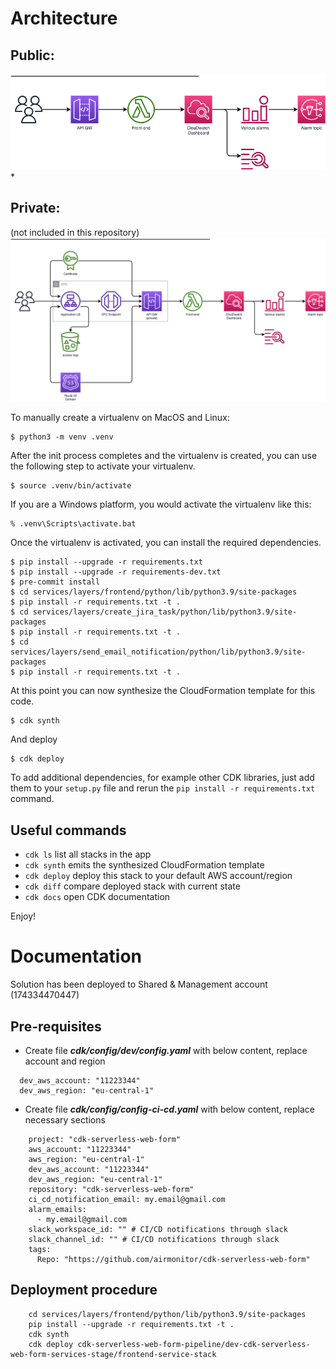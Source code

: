# Architecture
## Public:
![image](https://raw.githubusercontent.com/airmonitor/cdk-serverless-web-form/main/architecture/public.png)*

## Private:
(not included in this repository)
![image](https://raw.githubusercontent.com/airmonitor/cdk-serverless-web-form/main/architecture/private.png)


To manually create a virtualenv on MacOS and Linux:

```
$ python3 -m venv .venv
```

After the init process completes and the virtualenv is created, you can use the following
step to activate your virtualenv.

```
$ source .venv/bin/activate
```

If you are a Windows platform, you would activate the virtualenv like this:

```
% .venv\Scripts\activate.bat
```

Once the virtualenv is activated, you can install the required dependencies.

```
$ pip install --upgrade -r requirements.txt
$ pip install --upgrade -r requirements-dev.txt
$ pre-commit install
$ cd services/layers/frontend/python/lib/python3.9/site-packages
$ pip install -r requirements.txt -t .
$ cd services/layers/create_jira_task/python/lib/python3.9/site-packages
$ pip install -r requirements.txt -t .
$ cd services/layers/send_email_notification/python/lib/python3.9/site-packages
$ pip install -r requirements.txt -t .

```

At this point you can now synthesize the CloudFormation template for this code.

```
$ cdk synth
```

And deploy

```
$ cdk deploy
```


To add additional dependencies, for example other CDK libraries, just add
them to your `setup.py` file and rerun the `pip install -r requirements.txt`
command.

## Useful commands

 * `cdk ls`          list all stacks in the app
 * `cdk synth`       emits the synthesized CloudFormation template
 * `cdk deploy`      deploy this stack to your default AWS account/region
 * `cdk diff`        compare deployed stack with current state
 * `cdk docs`        open CDK documentation

Enjoy!

# Documentation

Solution has been deployed to Shared & Management account (174334470447)
## Pre-requisites
* Create file ***cdk/config/dev/config.yaml*** with below content, replace account and region

```shell
  dev_aws_account: "11223344"
  dev_aws_region: "eu-central-1"
```


* Create file ***cdk/config/config-ci-cd.yaml*** with below content, replace necessary sections
```shell
    project: "cdk-serverless-web-form"
    aws_account: "11223344"
    aws_region: "eu-central-1"
    dev_aws_account: "11223344"
    dev_aws_region: "eu-central-1"
    repository: "cdk-serverless-web-form"
    ci_cd_notification_email: my.email@gmail.com
    alarm_emails:
      - my.email@gmail.com
    slack_workspace_id: "" # CI/CD notifications through slack
    slack_channel_id: "" # CI/CD notifications through slack
    tags:
      Repo: "https://github.com/airmonitor/cdk-serverless-web-form"

```

## Deployment procedure
```shell
    cd services/layers/frontend/python/lib/python3.9/site-packages
    pip install --upgrade -r requirements.txt -t .
    cdk synth
    cdk deploy cdk-serverless-web-form-pipeline/dev-cdk-serverless-web-form-services-stage/frontend-service-stack
```
